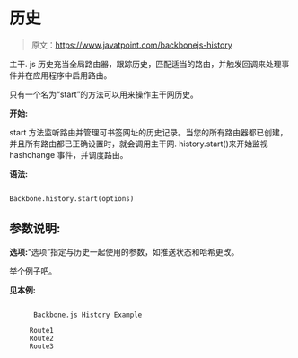# 历史

> 原文：<https://www.javatpoint.com/backbonejs-history>

主干. js 历史充当全局路由器，跟踪历史，匹配适当的路由，并触发回调来处理事件并在应用程序中启用路由。

只有一个名为“start”的方法可以用来操作主干网历史。

**开始:**

start 方法监听路由并管理可书签网址的历史记录。当您的所有路由器都已创建，并且所有路由都已正确设置时，就会调用主干网. history.start()来开始监视 hashchange 事件，并调度路由。

**语法:**

```

Backbone.history.start(options) 

```

## 参数说明:

**选项:**“选项”指定与历史一起使用的参数，如推送状态和哈希更改。

举个例子吧。

**见本例:**

```

      Backbone.js History Example

     Route1 
     Route2 
     Route3 

```